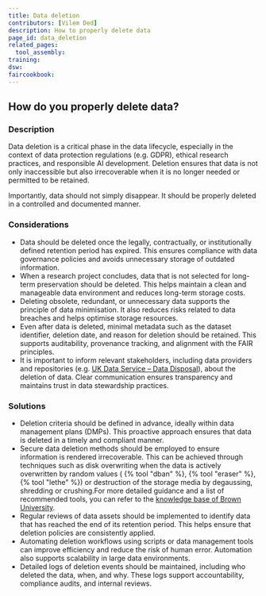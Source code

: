 ```yaml
---
title: Data deletion
contributors: [Vilem Ded]
description: How to properly delete data
page_id: data_deletion
related_pages: 
  tool_assembly:
training:
dsw:
faircookbook:
---
```


## How do you properly delete data?

### Description

Data deletion is a critical phase in the data lifecycle, especially in the context of data protection regulations (e.g. GDPR), ethical research practices, and responsible AI development. Deletion ensures that data is not only inaccessible but also irrecoverable when it is no longer needed or permitted to be retained.

Importantly, data should not simply disappear. It should be properly deleted in a controlled and documented manner.

### Considerations

* Data should be deleted once the legally, contractually, or institutionally defined retention period has expired. This ensures compliance with data governance policies and avoids unnecessary storage of outdated information.
* When a research project concludes, data that is not selected for long-term preservation should be deleted. This helps maintain a clean and manageable data environment and reduces long-term storage costs.
* Deleting obsolete, redundant, or unnecessary data supports the principle of data minimisation. It also reduces risks related to data breaches and helps optimise storage resources.
* Even after data is deleted, minimal metadata such as the dataset identifier, deletion date, and reason for deletion should be retained. This supports auditability, provenance tracking, and alignment with the FAIR principles.
* It is important to inform relevant stakeholders, including data providers and repositories (e.g. [UK Data Service – Data Disposal](https://ukdataservice.ac.uk/learning-hub/research-data-management/store-your-data/disposal/)), about the deletion of data. Clear communication ensures transparency and maintains trust in data stewardship practices.

### Solutions
 
* Deletion criteria should be defined in advance, ideally within data management plans (DMPs). This proactive approach ensures that data is deleted in a timely and compliant manner.
* Secure data deletion methods should be employed to ensure information is rendered irrecoverable. This can be achieved through techniques such as disk overwriting when the data is actively overwritten by random values ( {% tool "dban" %},  {% tool "eraser" %}, {% tool "lethe" %}) or destruction of the storage media by degaussing, shredding or crushing.For more detailed guidance and a list of recommended tools, you can refer to the [knowledge base of Brown University](https://ithelp.brown.edu/kb/articles/data-removal-guidelines).
* Regular reviews of data assets should be implemented to identify data that has reached the end of its retention period. This helps ensure that deletion policies are consistently applied.
* Automating deletion workflows using scripts or data management tools can improve efficiency and reduce the risk of human error. Automation also supports scalability in large data environments.
* Detailed logs of deletion events should be maintained, including who deleted the data, when, and why. These logs support accountability, compliance audits, and internal reviews.

